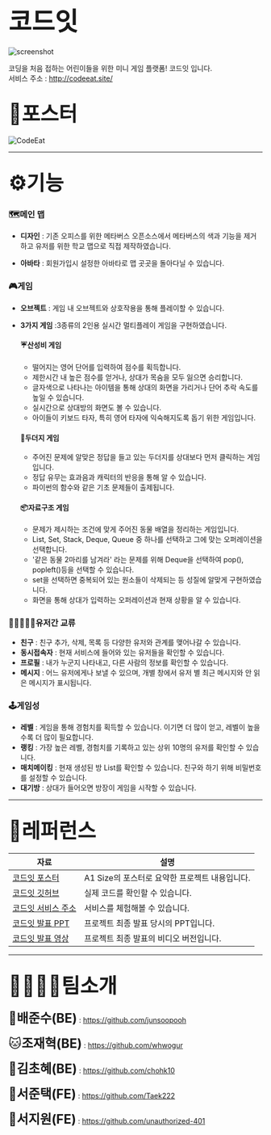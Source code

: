 # <span style="font-size:50px;">코드잇</span>

![screenshot](https://github.com/junsoopooh/junsoopooh.github.io/blob/master/img/image.png?raw=true)


코딩을 처음 접하는 어린이들을 위한 미니 게임 플랫폼! 코드잇 입니다. <br>
서비스 주소 : http://codeeat.site/



## <span style="font-size:40px;">📜포스터</span>

![CodeEat](https://github.com/junsoopooh/junsoopooh.github.io/blob/master/img/CodeEat_Poster.jpg?raw=true)

------

## <span style="font-size:40px;">⚙️기능</span>

### 🗺️메인 맵

- **디자인** : 기존 오피스를 위한 메타버스 오픈소스에서 메타버스의 색과 기능을 제거하고 유저를 위한 학교 맵으로 직접 제작하였습니다.

- **아바타** : 회원가입시 설정한 아바타로 맵 곳곳을 돌아다닐 수 있습니다.

### 🎮게임

- **오브젝트** : 게임 내 오브젝트와 상호작용을 통해 플레이할 수 있습니다.

- **3가지 게임** :3종류의 2인용 실시간 멀티플레이 게임을 구현하였습니다.

  #### ☔산성비 게임

  - 떨어지는 영어 단어를 입력하여 점수를 획득합니다. 
  - 제한시간 내 높은 점수를 얻거나, 상대가 목숨을 모두 잃으면 승리합니다.
  - 글자색으로 나타나는 아이템을 통해 상대의 화면을 가리거나 단어 추락 속도를 높일 수 있습니다.
  - 실시간으로 상대방의 화면도 볼 수 있습니다.
  - 아이들이 키보드 타자, 특히 영어 타자에 익숙해지도록 돕기 위한 게임입니다. 

  #### 🔨두더지 게임

  - 주어진 문제에 알맞은 정답을 들고 있는 두더지를 상대보다 먼저 클릭하는 게임입니다.
  - 정답 유무는 효과음과 캐릭터의 반응을 통해 알 수 있습니다.
  - 파이썬의 함수와 같은 기초 문제들이 출제됩니다.

  #### 📦자료구조 게임

  - 문제가 제시하는 조건에 맞게 주어진 동물 배열을 정리하는 게임입니다.
  - List, Set, Stack, Deque, Queue 중 하나를 선택하고 그에 맞는 오퍼레이션을 선택합니다.
  - '같은 동물 2마리를 남겨라'  라는 문제를 위해 Deque을 선택하여 pop(), popleft()등을 선택할 수 있습니다.
  - set을 선택하면 중복되어 있는 원소들이 삭제되는 등 성질에 알맞게 구현하였습니다.
  - 화면을 통해 상대가 입력하는 오퍼레이션과 현재 상황을 알 수 있습니다.

### 🧑🏻‍🤝‍🧑🏽유저간 교류

- **친구** : 친구 추가, 삭제, 목록 등 다양한 유저와 관계를 맺어나갈 수 있습니다.
- **동시접속자** : 현재 서비스에 들어와 있는 유저들을 확인할 수 있습니다.
- **프로필** : 내가 누군지 나타내고, 다른 사람의 정보를 확인할 수 있습니다.
- **메시지** :  어느 유저에게나 보낼 수 있으며, 개별 창에서 유저 별 최근 메시지와 안 읽은 메시지가 표시됩니다.

### 🕹️게임성

- **레벨** : 게임을 통해 경험치를 획득할 수 있습니다. 이기면 더 많이 얻고, 레벨이 높을수록 더 많이 필요합니다.
- **랭킹** : 가장 높은 레벨, 경험치를 기록하고 있는 상위 10명의 유저를 확인할 수 있습니다.
- **매치메이킹** : 현재 생성된 방 List를 확인할 수 있습니다. 친구와 하기 위해 비밀번호를 설정할 수 있습니다.
- **대기방** : 상대가 들어오면 방장이 게임을 시작할 수 있습니다.

------



## <span style="font-size:40px;">💾레퍼런스</span>

| 자료                                                         | 설명                                           |
| ------------------------------------------------------------ | ---------------------------------------------- |
| [코드잇 포스터](https://github.com/junsoopooh/junsoopooh.github.io/blob/master/img/CodeEat_Poster.pdf) | A1 Size의 포스터로 요약한 프로젝트 내용입니다. |
| [코드잇 깃허브](https://github.com/mosmosfromjungle/mosmos)  | 실제 코드를 확인할 수 있습니다.                |
| [코드잇 서비스 주소](codeeat.site)                           | 서비스를 체험해볼 수 있습니다.                 |
| [코드잇 발표 PPT](https://github.com/junsoopooh/junsoopooh.github.io/blob/master/img/codeeat_PPT.pdf) | 프로젝트 최종 발표 당시의 PPT입니다.           |
| [코드잇 발표 영상](https://drive.google.com/drive/folders/1EF5lpVpnaSRqlo7-A2ImtDPM1MCD8iqy) | 프로젝트 최종 발표의 비디오 버전입니다.        |

------

## <span style="font-size:40px;">🫱🏼‍🫲🏼팀소개</span>

<span style="font-size:25px;">🐶**배준수(BE)**</span> : https://github.com/junsoopooh

<span style="font-size:25px;">🐱**조재혁(BE)**</span> : https://github.com/whwogur

<span style="font-size:25px;">🦄**김초혜(BE)**</span> : https://github.com/chohk10

<span style="font-size:25px;">🐯**서준택(FE)**</span> : https://github.com/Taek222

<span style="font-size:25px;">🐰**서지원(FE)**</span> : https://github.com/unauthorized-401



